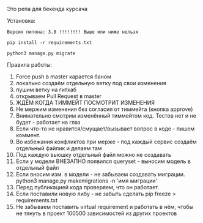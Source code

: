 Это репа для бекенда курсача

Установка:

    Версия питона: 3.8 !!!!!!!! Выше или ниже нельзя
    
    pip install -r requirements.txt
    
    python3 manage.py migrate

Правила работы:

1) Force push в master карается баном
2) локально создаём отдельную ветку под свои изменения
3) пушим ветку на гитхаб
4) открываем Pull Request в master
5) ЖДЁМ КОГДА ТИММЕЙТ ПОСМОТРИТ ИЗМЕНЕНИЯ
6) Не мержим изменения без согласия от тиммейта (кнопка approve)
7) Внимательно смотрим изменённый тиммейтом код. Тестов нет и не будет - работает на глаз
8) Если что-то не нравится/смущает/вызывает вопрос в коде - пишем коммент.
9) Во избежания конфликтов при мерже - под каждый сервис создаём отдельный файлик и делаем там
10) Под каждую вьюшку отдельный файл можно не создавать
11) Если у модели ВНЕЗАПНО появился queryset - выносим модель в отдельный файл
12) Если вносим изм. в модели - не забываем создавать миграции. python3 manage.py makemigrations -n 'имя миграции'
13) Перед публикацией кода проверяем, что он работает.
14) Если поставили новую либу - не забыть сделать pip freeze > requirements.txt
15) Не забываем поставить virtual requirement и работать в нём, чтобы не тянуть в проект 100500 зависимостей из других
    проектов

